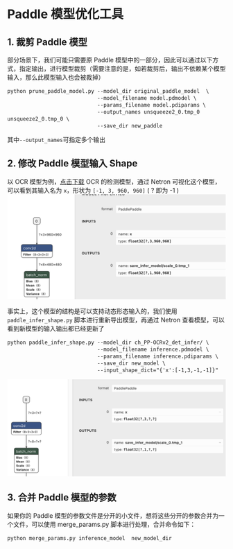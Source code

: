 # Paddle 模型优化工具

## 1. 裁剪 Paddle 模型

部分场景下，我们可能只需要原 Paddle 模型中的一部分，因此可以通过以下方式，指定输出，进行模型裁剪（需要注意的是，如若裁剪后，输出不依赖某个模型输入，那么此模型输入也会被裁掉）
```
python prune_paddle_model.py --model_dir original_paddle_model  \
                             --model_filename model.pdmodel \
                             --params_filename model.pdiparams \
                             --output_names unsqueeze2_0.tmp_0 unsqueeze2_0.tmp_0 \
                             --save_dir new_paddle
```

其中`--output_names`可指定多个输出

## 2. 修改 Paddle 模型输入 Shape

以 OCR 模型为例，[点击下载](https://paddleocr.bj.bcebos.com/PP-OCRv2/chinese/ch_PP-OCRv2_det_infer.tar) OCR 的检测模型，通过 Netron 可视化这个模型，可以看到其输入名为 `x`，形状为 `[-1, 3, 960, 960]` ( ? 即为 -1 )
![image-20220331162225040](imgs/origin.png)  

事实上，这个模型的结构是可以支持动态形态输入的，我们使用 `paddle_infer_shape.py` 脚本进行重新导出模型，再通过 Netron 查看模型，可以看到新模型的输入输出都已经更新了
```
python paddle_infer_shape.py --model_dir ch_PP-OCRv2_det_infer/ \
                             --model_filename inference.pdmodel \
                             --params_filename inference.pdiparams \
                             --save_dir new_model \
                             --input_shape_dict="{'x':[-1,3,-1,-1]}"
```
![image-20220331165925526](imgs/new.png)

## 3. 合并 Paddle 模型的参数

如果你的 Paddle 模型的参数文件是分开的小文件，想将这些分开的参数合并为一个文件，可以使用 merge_params.py 脚本进行处理，合并命令如下：
```
python merge_params.py inference_model  new_model_dir
```
